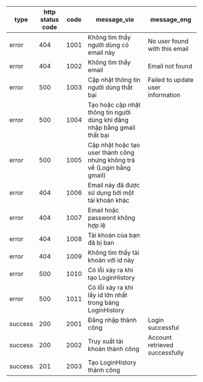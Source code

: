 |type|http status code|code|message_vie|message_eng|
|--|--|--|--|--|
|error|404|1001|Không tìm thấy người dùng có email này|No user found with this email|
|error|404|1002|Không tìm thấy email|Email not found|
|error|500|1003|Cập nhật thông tin người dùng thất bại|Failed to update user information|
|error|500|1004|Tạo hoặc cập nhật thông tin người dùng khi đăng nhập bằng gmail thất bại|
|error|500|1005|Cập nhật hoặc tạo user thành công nhưng không trả về (Login bằng gmail)|
|error|404|1006|Email này đã được sử dụng bởi một tài khoản khác|
|error|404|1007|Email hoặc password không hợp lệ|
|error|404|1008|Tài khoản của bạn đã bị ban|
|error|404|1009|Không tìm thấy tài khoản với id này|
|error|500|1010|Có lỗi xảy ra khi tạo LoginHistory||
|error|500|1011|Có lỗi xảy ra khi lấy id lớn nhất trong bảng LoginHistory||
|success|200|2001| Đăng nhập thành công | Login successful |
|success|200|2002| Truy xuất tài khoản thành công | Account retrieved successfully |
|success|201|2003| Tạo LoginHistory thành công | |